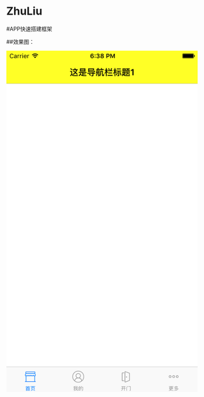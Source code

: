# ZhuLiu

#APP快速搭建框架

##效果图：

![image](https://github.com/AbelSu131/ZhuLiu/blob/master/Simulator%20Screen%20Shot%202015%E5%B9%B49%E6%9C%8816%E6%97%A5%20%E4%B8%8B%E5%8D%886.38.23.png)
